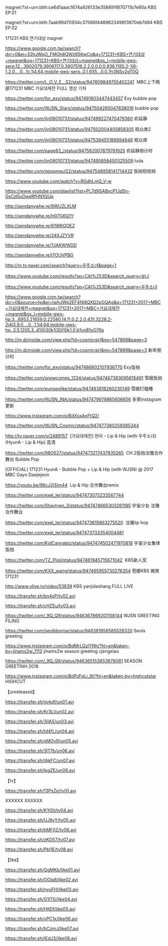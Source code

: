 magnet:?xt=urn:btih:ce6d1aaac1674a926133e358891f870711b7e80a KBS EP.01

magnet:?xt=urn:btih:7aab99d70934c37066f4489623496f3670eb7d94  KBS EP.02

171231 KBS 연기대상 magnet

https://www.google.com.tw/search?dcr=0&ei=32hJWqO_FMOh8QWz65KwCg&q=171231+KBS+연기대상+magnet&oq=171231+KBS+연기대상+magnet&gs_l=mobile-gws-serp.12...3902079.3906117.0.3907516.2.2.0.0.0.0.936.1195.2-1j6-1.2.0....0...1c.1j4.64.mobile-gws-serp..0.1.935...0.0.7n3NSv2gT0Q

https://twitter.com/L_O_V_E__S2/status/947609849755402241  MBC上下两部171231 MBC 가요대제전 FULL 영상 기차

https://twitter.com/for_exy/status/947491803447443457 Exy bubble pop

https://twitter.com/WJSN_Stars/status/947504265047638016 bubble pop

https://twitter.com/jin08010731/status/947499227470479360 俞延静

https://twitter.com/jin08010731/status/947502004405858305 观众席2

https://twitter.com/jin08010731/status/947539455186894848 观众席

https://twitter.com/page83_/status/947562007879761925 俞延静倒计时

https://twitter.com/jin08010731/status/947495858450325509 luda

https://twitter.com/ggoomeul22/status/947548958141714432 饭拍短视频

https://www.youtube.com/watch?v=RGdhLmQ_V-w

https://www.youtube.com/playlist?list=PL7d9SABxcP1JdSn-GsCdSuDweRfHN1QUq

http://sendanywhe.re/9WUZLXLM

http://sendanywhe.re/H07G6Q1Y

http://sendanywhe.re/61WKGOEZ

http://sendanywhe.re/24XJZYVR

http://sendanywhe.re/7JAKWWDD

http://sendanywhe.re/I7OUVPBG

http://m.tv.naver.com/search?query=우주소녀&page=1

https://www.youtube.com/results?sp=CAI%253D&search_query=보나

https://www.youtube.com/results?sp=CAI%253D&search_query=우주소녀


https://www.google.com.tw/search?dcr=0&source=hp&ei=IwhJWp2EF4f48QXQ2pGQAg&q=171231+2017+MBC+가요대제전+magnet&oq=171231+2017+MBC+가요대제전+magnet&gs_l=mobile-gws-hp.3...6953.21659.0.22580.14.11.0.2.2.0.431.3228.2-2j4j3.9.0....0...1.1j4.64.mobile-gws-hp..3.5.1205.3..41j0i30k1j30i10k1.0.b1vo81oO76s



http://m.dcinside.com/view.php?id=cosmicgirl&no=547869&page=3

http://m.dcinside.com/view.php?id=cosmicgirl&no=547869&page=3 新年倒计时

https://twitter.com/for_exy/status/947486602107936770 Exy饭拍

https://twitter.com/snowcomes_1224/status/947487383095615491 雪娥饭拍

https://twitter.com/eunseolike/status/947483818260230149 雪娥打瞌睡

https://twitter.com/WJSN_INA/status/947479978865606656 多荣instagram更新

https://www.instagram.com/p/BdXsxAnFtQ2/

https://twitter.com/WJSN_Cosmic/status/947477380259385344

http://tv.naver.com/v/2489157  [가요대제전] 현아 - Lip & Hip (with 우주소녀) (HyunA - Lip & Hip) 高清

https://twitter.com/98O527/status/947473217437835265  CH.2饭拍泫雅合作舞台 Bubble Pop

[OFFICIAL] 171231 HyunA - Bubble Pop + Lip & Hip (with WJSN) @ 2017 MBC Gayo Daejejeon 

https://youtu.be/96cJ2jSim44  Lip & Hip 合作舞台remix

https://twitter.com/exel_ler/status/947473073233567744

https://twitter.com/Shaytyen_3/status/947474665303261185 宇宙少女 泫雅合作舞台

https://twitter.com/exel_ler/status/947473615863275520  泫雅lip hop

https://twitter.com/exel_ler/status/947473733354004481

https://twitter.com/KidCannabiz/status/947474502471970818 宇宙少女集体 饭拍

https://twitter.com/TZ_Ploii/status/947461945715671042  KBS新人奖

https://twitter.com/KXX_wang/status/947465955730276354 苞娜KBS 微笑171231

http://www.vlive.tv/video/53639  KBS yanjidashang FULL LIVE

https://transfer.sh/bn4sP/tv02.avi

https://transfer.sh/cHZEu/tv03.avi



https://twitter.com/_9Q_Q9/status/946367869201158144  WJSN GREETING FILING


https://twitter.com/seolbborise/status/946381958585528320  Seola greeting

https://www.instagram.com/p/BdMrLQzlYNh/?hl=en&taken-by=jinams2w_1112   jinams2w  season greeting cjengxiao


https://twitter.com/_9Q_Q9/status/946365153653678081   SEASON  GREETINH 2018


https://www.instagram.com/p/BdPJFqLj_9I/?hl=en&taken-by=highcutstar   HIGHCUT

【unreleased】

https://transfer.sh/gvkdf/un01.avi

https://transfer.sh/Kr3Ll/un02.avi

https://transfer.sh/3iIA5/un03.avi

https://transfer.sh/td4fL/un04.avi

https://transfer.sh/xMOv9/un05.avi

https://transfer.sh/3lT7b/un06.avi

https://transfer.sh/IAkFC/un07.avi

https://transfer.sh/lpgZE/un08.avi

【tv】

https://transfer.sh/13PsZe/tv01.avi

XXXXXX
XXXXXX

https://transfer.sh/KYi0t/tv04.avi

https://transfer.sh/UJ8yY/tv05.avi

https://transfer.sh/kMF0Z/tv06.avi

https://transfer.sh/zKO57/tv07.avi

https://transfer.sh/Pbl1E/tv08.avi

【like】

https://transfer.sh/QgMKb/like01.avi

https://transfer.sh/OOla8/like02.avi

https://transfer.sh/nyuFH/like03.avi

https://transfer.sh/G1lTG/like04.avi

https://transfer.sh/HjtDf/like05.avi

https://transfer.sh/yPC1x/like06.avi

https://transfer.sh/bCzmJ/like07.avi

https://transfer.sh/tEdJ3/like08.avi



